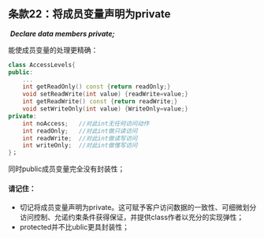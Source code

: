 ## 条款22：将成员变量声明为private

​		***Declare data members private;***

能使成员变量的处理更精确：

```c++
class AccessLevels{
public:
	...
	int getReadOnly() const {return readOnly;}
	void setReadWrite(int value) {readWrite=value;}
	int getReadWrite() const {return readWrite;}
	void setWriteOnly(int value) {WriteOnly=value;}
private:
	int noAccess;	//对此int无任何访问动作
	int readOnly;	//对此int做只读访问
	int readWrite;	//对此int做读写访问
	int writeOnly;	//对此int做惟写访问
}；
```

同时public成员变量完全没有封装性；

#### 请记住：

+ 切记将成员变量声明为private。这可赋予客户访问数据的一致性、可细微划分访问控制、允诺约束条件获得保证，并提供class作者以充分的实现弹性；
+ protected并不比ublic更具封装性；